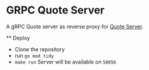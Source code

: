 # GRPC Quote Server

A gRPC Quote server as reverse proxy for [Quote Server](https://stoicquotesapi.com/).

** Deploy
* Clone the repository
* run `go mod tidy`
* `make run`
Server will be available on `50056`